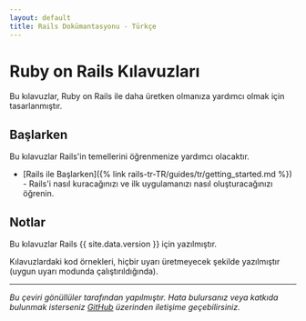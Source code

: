 ```yaml
---
layout: default
title: Rails Dokümantasyonu - Türkçe
---
```


# Ruby on Rails Kılavuzları

Bu kılavuzlar, Ruby on Rails ile daha üretken olmanıza yardımcı olmak için tasarlanmıştır.

## Başlarken

Bu kılavuzlar Rails'in temellerini öğrenmenize yardımcı olacaktır.

- [Rails ile Başlarken]({% link rails-tr-TR/guides/tr/getting_started.md %}) - Rails'i nasıl kuracağınızı ve ilk uygulamanızı nasıl oluşturacağınızı öğrenin.

## Notlar

Bu kılavuzlar Rails {{ site.data.version }} için yazılmıştır.

Kılavuzlardaki kod örnekleri, hiçbir uyarı üretmeyecek şekilde yazılmıştır (uygun uyarı modunda çalıştırıldığında).

---

*Bu çeviri gönüllüler tarafından yapılmıştır. Hata bulursanız veya katkıda bulunmak isterseniz [GitHub](https://github.com/dilankaya127/rails-tr-TR) üzerinden iletişime geçebilirsiniz.*